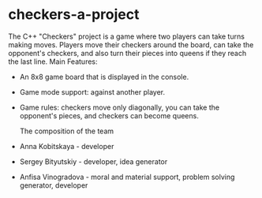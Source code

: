 # checkers-a-project
The C++ "Checkers" project is a game where two players can take turns making moves. Players move their checkers around the board, can take the opponent's checkers, and also turn their pieces into queens if they reach the last line.
Main Features:
- An 8x8 game board that is displayed in the console.
- Game mode support: against another player.
- Game rules: checkers move only diagonally, you can take the opponent's pieces, and checkers can become queens.

  The composition of the team
  
- Anna Kobitskaya - developer
- Sergey Bityutskiy - developer, idea generator
- Anfisa Vinogradova - moral and material support, problem solving generator, developer
